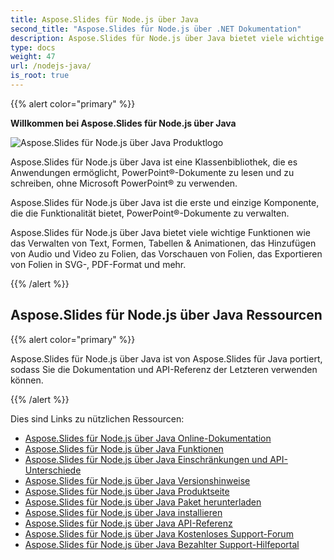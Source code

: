 ```yaml
---
title: Aspose.Slides für Node.js über Java
second_title: "Aspose.Slides für Node.js über .NET Dokumentation"
description: Aspose.Slides für Node.js über Java bietet viele wichtige Funktionen wie das Verwalten von Text, Formen, Tabellen & Animationen, das Hinzufügen von Audio und Video zu Folien, das Vorschauen von Folien, das Exportieren von Folien in SVG-, PDF-Format und mehr.
type: docs
weight: 47
url: /nodejs-java/
is_root: true
---
```


{{% alert color="primary" %}}

**Willkommen bei Aspose.Slides für Node.js über Java**

![Aspose.Slides für Node.js über Java Produktlogo](aspose_slides-for-nodejs-via-java.png)

Aspose.Slides für Node.js über Java ist eine Klassenbibliothek, die es Anwendungen ermöglicht, PowerPoint®-Dokumente zu lesen und zu schreiben, ohne Microsoft PowerPoint® zu verwenden.

Aspose.Slides für Node.js über Java ist die erste und einzige Komponente, die die Funktionalität bietet, PowerPoint®-Dokumente zu verwalten.

Aspose.Slides für Node.js über Java bietet viele wichtige Funktionen wie das Verwalten von Text, Formen, Tabellen & Animationen, das Hinzufügen von Audio und Video zu Folien, das Vorschauen von Folien, das Exportieren von Folien in SVG-, PDF-Format und mehr.

{{% /alert %}}

## Aspose.Slides für Node.js über Java Ressourcen

{{% alert color="primary" %}}

Aspose.Slides für Node.js über Java ist von Aspose.Slides für Java portiert, sodass Sie die Dokumentation und API-Referenz der Letzteren verwenden können.

{{% /alert %}}

Dies sind Links zu nützlichen Ressourcen:

- [Aspose.Slides für Node.js über Java Online-Dokumentation](/slides/java/developer-guide/)
- [Aspose.Slides für Node.js über Java Funktionen](/slides/nodejs-java/features-overview/)
- [Aspose.Slides für Node.js über Java Einschränkungen und API-Unterschiede](/slides/nodejs-java/limitations-and-api-differences/)
- [Aspose.Slides für Node.js über Java Versionshinweise](https://releases.aspose.com/slides/nodejs-java/release-notes/)
- [Aspose.Slides für Node.js über Java Produktseite](https://products.aspose.com/slides/nodejs-java/)
- [Aspose.Slides für Node.js über Java Paket herunterladen](https://releases.aspose.com/slides/nodejs-java/)
- [Aspose.Slides für Node.js über Java installieren](/slides/nodejs-java/installation/)
- [Aspose.Slides für Node.js über Java API-Referenz](https://reference.aspose.com/slides/nodejs-java/)
- [Aspose.Slides für Node.js über Java Kostenloses Support-Forum](https://forum.aspose.com/c/slides/11)
- [Aspose.Slides für Node.js über Java Bezahlter Support-Hilfeportal](https://helpdesk.aspose.com/)